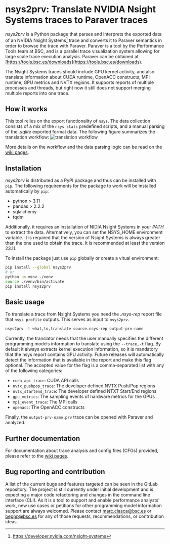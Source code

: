# nsys2prv: Translate NVIDIA Nsight Systems traces to Paraver traces

_nsys2prv_ is a Python package that parses and interprets the exported data of an NVIDIA Nsight Systems[^1] trace and converts it to Paraver semantics in order to browse the trace with Paraver.  Paraver is a tool by the Performance Tools team at BSC, and is a parallel trace visualization system allowing for large scale trace execution analysis. Paraver can be obtained at [https://tools.bsc.es/downloads](https://tools.bsc.es/downloads).

The Nsight Systems traces should include GPU kernel activity, and also translate information about CUDA runtime, OpenACC constructs, MPI runtime, GPU metrics and NVTX regions. It supports reports of multiple processes and threads, but right now it still does not support merging multiple reports into one trace.

## How it works
This tool relies on the export functionality of `nsys`. The data collection consists of a mix of the `nsys stats` predefined scripts, and a manual parsing of the _.sqlite_ exported format data.  The following figure summarizes the translation workflow:
![translation workflow](docs/translate-workflow.png)

More details on the workflow and the data parsing logic can be read on the [wiki pages](https://pm.bsc.es/gitlab/beppp/nsys2prv/-/wikis/Home).

## Installation

_nsys2prv_ is distributed as a PyPI package and thus can be installed with `pip`. The following requirements for the package to work will be installed automatically by `pip`:
- python > 3.11
- pandas > 2.2.2
- sqlalchemy
- tqdm

Additionally, it requires an installation of NIDIA Nsight Systems in your _PATH_ to extract the data. Alternatively, you can set the NSYS_HOME environment variable.  It is required that the version of Nsight Systems is always greater than the one used to obtain the trace. It is recommended at least the version 23.11.

To install the package just use `pip` globally or create a vitual environment:
```bash
pip install --global nsys2prv
# or
python -m venv ./venv
source ./venv/bin/activate
pip install nsys2prv
```

## Basic usage
To translate a trace from Nsight Systems you need the _.nsys-rep_ report file that `nsys profile` outputs. This serves as input to `nsys2prv`.
```bash
nsys2prv -t what,to,translate source.nsys-rep output-prv-name
```

Currently, the translator needs that the user manually specifies the different programming models information to translate using the `--trace,-t` flag. By default it always extracts kernel execution information, so it is mandatory that the nsys report contains GPU activity. Future releases will automatically detect the information that is available in the report and make this flag optional.  The accepted value for the flag is a comma-separated list with any of the following categories:  
- `cuda_api_trace`: CUDA API calls
- `nvtx_pushpop_trace`: The developer defined NVTX Push/Pop regions
- `nvtx_startend_trace`: The developer defined NTXT Start/End regions
- `gpu_metrics`: The sampling events of hardware metrics for the GPUs
- `mpi_event_trace`: The MPI calls
- `openacc`: The OpenACC constructs

Finally, the `output-prv-name.prv` trace can be opened with Paraver and analyzed.

## Further documentation
For documentation about trace analysis and config files (CFGs) provided, please refer to the [wiki pages](https://pm.bsc.es/gitlab/beppp/nsys2prv/-/wikis/Home).

## Bug reporting and contribution
A list of the current bugs and features targeted can be seen in the GitLab repository. The project is still currently under initial development and is expecting a major code refactoring and changes in the command line interface (CLI).  As it is a tool to support and enable performance analysts' work, new use cases or petitions for other programming model information support are always welcomed. Please contact marc.clasca@bsc.es or beppp@bsc.es for any of those requests, recommendations, or contribution ideas.


[^1]: https://developer.nvidia.com/nsight-systems